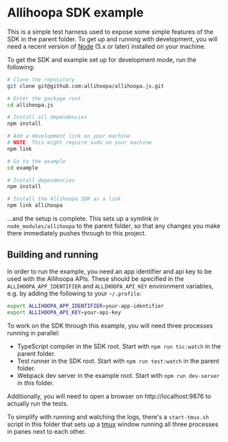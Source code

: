 Allihoopa SDK example
=====================

This is a simple test harness used to expose some simple features of the SDK in
the parent folder. To get up and running with development, you will need a
recent version of [Node] (5.x or later) installed on your machine.

To get the SDK and example set up for development mode, run the following:

```bash
# Clone the repository
git clone git@github.com:allihoopa/allihoopa.js.git

# Enter the package root
cd allihoopa.js

# Install all dependencies
npm install

# Add a development link on your machine
# NOTE: This might require sudo on your machine
npm link

# Go to the example
cd example

# Install dependencies
npm install

# Install the Allihoopa SDK as a link
npm link allihoopa 
```

...and the setup is complete. This sets up a symlink in `node_modules/allihoopa`
to the parent folder, so that any changes you make there immediately pushes
through to this project.

## Building and running

In order to run the example, you need an app identifier and api key to be used with
the Allihoopa APIs. These should be specified in the  `ALLIHOOPA_APP_IDENTIFIER` and
`ALLIHOOPA_API_KEY` environment variables, e.g. by adding the following to
your `~/.profile`:

```bash
export ALLIHOOPA_APP_IDENTIFIER=your-app-identifier
export ALLIHOOPA_API_KEY=your-api-key
```

To work on the SDK through this example, you will need three processes running
in parallel:

* TypeScript compiler in the SDK root. Start with `npm run tsc:watch` in the
  parent folder.
* Test runner in the SDK root. Start with `npm run test:watch` in the parent
  folder.
* Webpack dev server in the example root. Start with `npm run dev-server` in
  *this* folder.

Additionally, you will need to open a browser on http://localhost:9876 to
actually run the tests.

To simplify with running and watching the logs, there's a `start-tmux.sh` script
in this folder that sets up a [tmux] window running all three processes in panes
next to each other.


[Node]: https://nodejs.org
[tmux]: https://tmux.github.io
